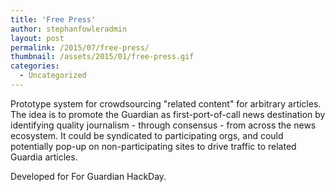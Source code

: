 ```yaml
---
title: 'Free Press'
author: stephanfowleradmin
layout: post
permalink: /2015/07/free-press/
thumbnail: /assets/2015/01/free-press.gif
categories:
  - Uncategorized
---
```


Prototype system for crowdsourcing "related content" for arbitrary articles. The idea is to promote the Guardian as first-port-of-call news destination by identifying quality journalism - through consensus - from across the news ecosystem. It could be syndicated to participating orgs, and could potentially pop-up on non-participating sites to drive traffic to related Guardia articles.

Developed for For Guardian HackDay.